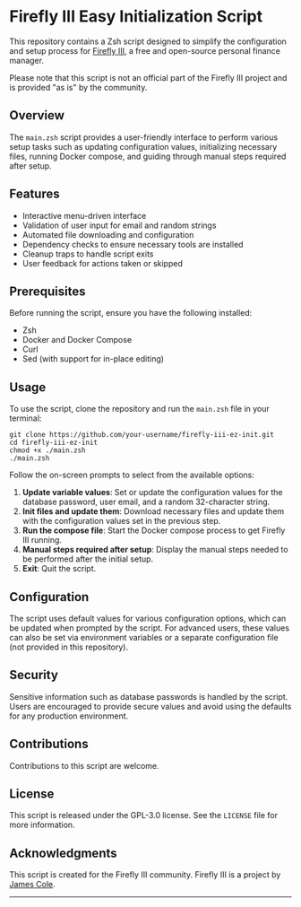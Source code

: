 # Firefly III Easy Initialization Script

This repository contains a Zsh script designed to simplify the configuration and setup process for [Firefly III](https://www.firefly-iii.org/), a free and open-source personal finance manager.

Please note that this script is not an official part of the Firefly III project and is provided "as is" by the community.

## Overview

The `main.zsh` script provides a user-friendly interface to perform various setup tasks such as updating configuration values, initializing necessary files, running Docker compose, and guiding through manual steps required after setup.

## Features

- Interactive menu-driven interface
- Validation of user input for email and random strings
- Automated file downloading and configuration
- Dependency checks to ensure necessary tools are installed
- Cleanup traps to handle script exits
- User feedback for actions taken or skipped

## Prerequisites

Before running the script, ensure you have the following installed:

- Zsh
- Docker and Docker Compose
- Curl
- Sed (with support for in-place editing)

## Usage

To use the script, clone the repository and run the `main.zsh` file in your terminal:
```
git clone https://github.com/your-username/firefly-iii-ez-init.git
cd firefly-iii-ez-init
chmod +x ./main.zsh
./main.zsh
```

Follow the on-screen prompts to select from the available options:

1. **Update variable values**: Set or update the configuration values for the database password, user email, and a random 32-character string.
2. **Init files and update them**: Download necessary files and update them with the configuration values set in the previous step.
3. **Run the compose file**: Start the Docker compose process to get Firefly III running.
4. **Manual steps required after setup**: Display the manual steps needed to be performed after the initial setup.
5. **Exit**: Quit the script.

## Configuration

The script uses default values for various configuration options, which can be updated when prompted by the script. For advanced users, these values can also be set via environment variables or a separate configuration file (not provided in this repository).

## Security

Sensitive information such as database passwords is handled by the script. Users are encouraged to provide secure values and avoid using the defaults for any production environment.

## Contributions

Contributions to this script are welcome.

## License
This script is released under the  GPL-3.0 license. See the `LICENSE` file for more information.


## Acknowledgments
This script is created for the Firefly III community. Firefly III is a project by [James Cole](https://github.com/JC5).

---